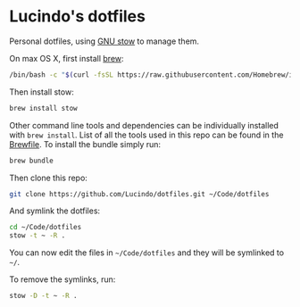 # Lucindo's dotfiles

Personal dotfiles, using [GNU stow](https://www.gnu.org/software/stow/manual/stow.html) to manage them.

On max OS X, first install [brew](https://brew.sh/):

```bash
/bin/bash -c "$(curl -fsSL https://raw.githubusercontent.com/Homebrew/install/HEAD/install.sh)""
```

Then install stow:

```bash
brew install stow
```

Other command line tools and dependencies can be individually installed with `brew install`. List of all the tools used in this repo can be found in the [Brewfile](Brewfile). To install the bundle simply run:

```bash
brew bundle
```

Then clone this repo:

```bash
git clone https://github.com/Lucindo/dotfiles.git ~/Code/dotfiles
```

And symlink the dotfiles:

```bash
cd ~/Code/dotfiles
stow -t ~ -R .
```

You can now edit the files in `~/Code/dotfiles` and they will be symlinked to `~/`.

To remove the symlinks, run:

```bash
stow -D -t ~ -R .
```
